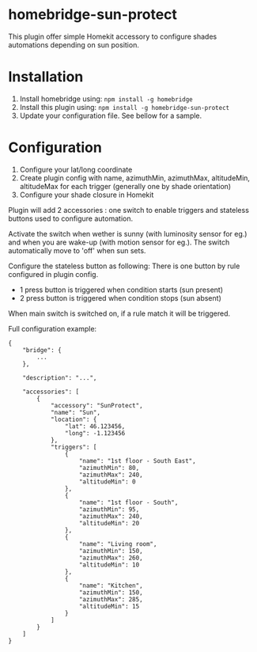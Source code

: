 # homebridge-sun-protect

This plugin offer simple Homekit accessory to configure shades automations depending on sun position.

# Installation

1. Install homebridge using: `npm install -g homebridge`
2. Install this plugin using: `npm install -g homebridge-sun-protect`
3. Update your configuration file. See bellow for a sample.

# Configuration

1. Configure your lat/long coordinate
2. Create plugin config with name, azimuthMin, azimuthMax, altitudeMin, altitudeMax for each trigger (generally one by shade orientation)
3. Configure your shade closure in Homekit

Plugin will add 2 accessories : one switch to enable triggers and stateless buttons used to configure automation.

Activate the switch when wether is sunny (with luminosity sensor for eg.) and when you are wake-up (with motion sensor for eg.).
The switch automatically move to 'off' when sun sets.

Configure the stateless button as following:
There is one button by rule configured in plugin config.
- 1 press button is triggered when condition starts (sun present)
- 2 press button is triggered when condition stops (sun absent)

When main switch is switched on, if a rule match it will be triggered.

Full configuration example:
```
{
	"bridge": {
		...
	},

	"description": "...",

	"accessories": [
        {
            "accessory": "SunProtect",
            "name": "Sun",
            "location": {
                "lat": 46.123456,
                "long": -1.123456
            },
            "triggers": [
                {
                    "name": "1st floor - South East",
                    "azimuthMin": 80,
                    "azimuthMax": 240,
                    "altitudeMin": 0
                },
                {
                    "name": "1st floor - South",
                    "azimuthMin": 95,
                    "azimuthMax": 240,
                    "altitudeMin": 20
                },
                {
                    "name": "Living room",
                    "azimuthMin": 150,
                    "azimuthMax": 260,
                    "altitudeMin": 10
                },
                {
                    "name": "Kitchen",
                    "azimuthMin": 150,
                    "azimuthMax": 285,
                    "altitudeMin": 15
                }
            ]
        }
    ]
}
```
